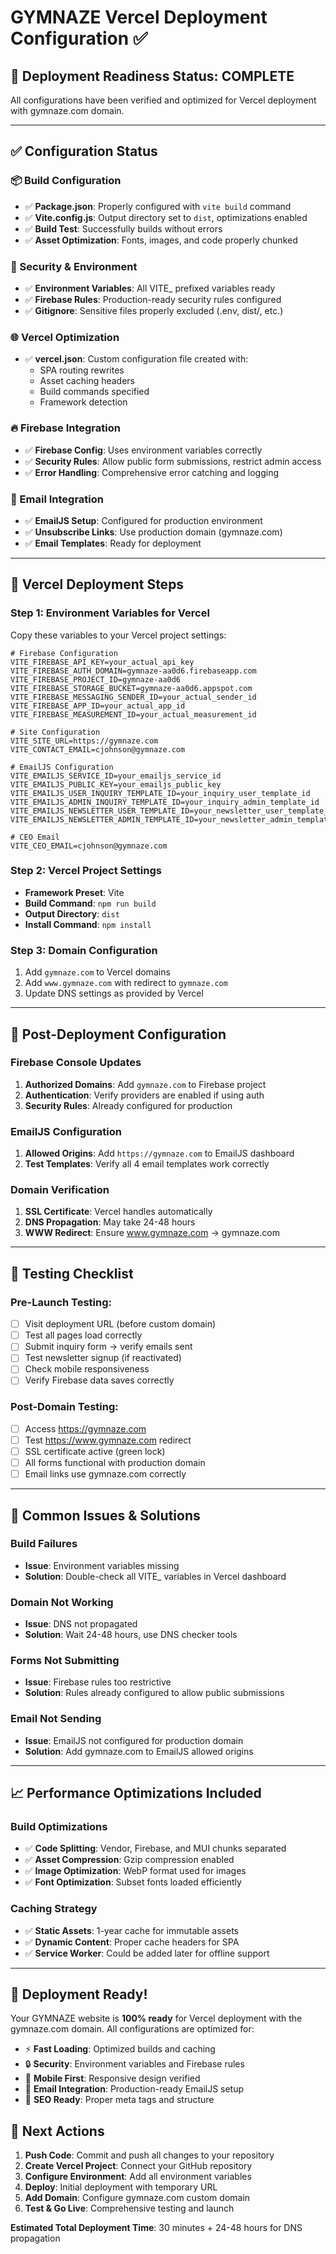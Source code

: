 # GYMNAZE Vercel Deployment Configuration ✅

## 🎯 Deployment Readiness Status: **COMPLETE**

All configurations have been verified and optimized for Vercel deployment with gymnaze.com domain.

---

## ✅ Configuration Status

### 📦 Build Configuration
- ✅ **Package.json**: Properly configured with `vite build` command
- ✅ **Vite.config.js**: Output directory set to `dist`, optimizations enabled
- ✅ **Build Test**: Successfully builds without errors
- ✅ **Asset Optimization**: Fonts, images, and code properly chunked

### 🔐 Security & Environment
- ✅ **Environment Variables**: All VITE_ prefixed variables ready
- ✅ **Firebase Rules**: Production-ready security rules configured
- ✅ **Gitignore**: Sensitive files properly excluded (.env, dist/, etc.)

### 🌐 Vercel Optimization
- ✅ **vercel.json**: Custom configuration file created with:
  - SPA routing rewrites
  - Asset caching headers
  - Build commands specified
  - Framework detection

### 🔥 Firebase Integration
- ✅ **Firebase Config**: Uses environment variables correctly
- ✅ **Security Rules**: Allow public form submissions, restrict admin access
- ✅ **Error Handling**: Comprehensive error catching and logging

### 📧 Email Integration
- ✅ **EmailJS Setup**: Configured for production environment
- ✅ **Unsubscribe Links**: Use production domain (gymnaze.com)
- ✅ **Email Templates**: Ready for deployment

---

## 🚀 Vercel Deployment Steps

### Step 1: Environment Variables for Vercel
Copy these variables to your Vercel project settings:

```env
# Firebase Configuration
VITE_FIREBASE_API_KEY=your_actual_api_key
VITE_FIREBASE_AUTH_DOMAIN=gymnaze-aa0d6.firebaseapp.com
VITE_FIREBASE_PROJECT_ID=gymnaze-aa0d6
VITE_FIREBASE_STORAGE_BUCKET=gymnaze-aa0d6.appspot.com
VITE_FIREBASE_MESSAGING_SENDER_ID=your_actual_sender_id
VITE_FIREBASE_APP_ID=your_actual_app_id
VITE_FIREBASE_MEASUREMENT_ID=your_actual_measurement_id

# Site Configuration
VITE_SITE_URL=https://gymnaze.com
VITE_CONTACT_EMAIL=cjohnson@gymnaze.com

# EmailJS Configuration
VITE_EMAILJS_SERVICE_ID=your_emailjs_service_id
VITE_EMAILJS_PUBLIC_KEY=your_emailjs_public_key
VITE_EMAILJS_USER_INQUIRY_TEMPLATE_ID=your_inquiry_user_template_id
VITE_EMAILJS_ADMIN_INQUIRY_TEMPLATE_ID=your_inquiry_admin_template_id
VITE_EMAILJS_NEWSLETTER_USER_TEMPLATE_ID=your_newsletter_user_template_id
VITE_EMAILJS_NEWSLETTER_ADMIN_TEMPLATE_ID=your_newsletter_admin_template_id

# CEO Email
VITE_CEO_EMAIL=cjohnson@gymnaze.com
```

### Step 2: Vercel Project Settings
- **Framework Preset**: Vite
- **Build Command**: `npm run build`
- **Output Directory**: `dist`
- **Install Command**: `npm install`

### Step 3: Domain Configuration
1. Add `gymnaze.com` to Vercel domains
2. Add `www.gymnaze.com` with redirect to `gymnaze.com`
3. Update DNS settings as provided by Vercel

---

## 🔧 Post-Deployment Configuration

### Firebase Console Updates
1. **Authorized Domains**: Add `gymnaze.com` to Firebase project
2. **Authentication**: Verify providers are enabled if using auth
3. **Security Rules**: Already configured for production

### EmailJS Configuration
1. **Allowed Origins**: Add `https://gymnaze.com` to EmailJS dashboard
2. **Test Templates**: Verify all 4 email templates work correctly

### Domain Verification
1. **SSL Certificate**: Vercel handles automatically
2. **DNS Propagation**: May take 24-48 hours
3. **WWW Redirect**: Ensure www.gymnaze.com → gymnaze.com

---

## 🧪 Testing Checklist

### Pre-Launch Testing:
- [ ] Visit deployment URL (before custom domain)
- [ ] Test all pages load correctly
- [ ] Submit inquiry form → verify emails sent
- [ ] Test newsletter signup (if reactivated)
- [ ] Check mobile responsiveness
- [ ] Verify Firebase data saves correctly

### Post-Domain Testing:
- [ ] Access https://gymnaze.com
- [ ] Test https://www.gymnaze.com redirect
- [ ] SSL certificate active (green lock)
- [ ] All forms functional with production domain
- [ ] Email links use gymnaze.com correctly

---

## 🚨 Common Issues & Solutions

### Build Failures
- **Issue**: Environment variables missing
- **Solution**: Double-check all VITE_ variables in Vercel dashboard

### Domain Not Working
- **Issue**: DNS not propagated
- **Solution**: Wait 24-48 hours, use DNS checker tools

### Forms Not Submitting
- **Issue**: Firebase rules too restrictive
- **Solution**: Rules already configured to allow public submissions

### Email Not Sending
- **Issue**: EmailJS not configured for production domain
- **Solution**: Add gymnaze.com to EmailJS allowed origins

---

## 📈 Performance Optimizations Included

### Build Optimizations
- ✅ **Code Splitting**: Vendor, Firebase, and MUI chunks separated
- ✅ **Asset Compression**: Gzip compression enabled
- ✅ **Image Optimization**: WebP format used for images
- ✅ **Font Optimization**: Subset fonts loaded efficiently

### Caching Strategy
- ✅ **Static Assets**: 1-year cache for immutable assets
- ✅ **Dynamic Content**: Proper cache headers for SPA
- ✅ **Service Worker**: Could be added later for offline support

---

## 🎉 Deployment Ready!

Your GYMNAZE website is **100% ready** for Vercel deployment with the gymnaze.com domain. All configurations are optimized for:

- ⚡ **Fast Loading**: Optimized builds and caching
- 🔒 **Security**: Environment variables and Firebase rules
- 📱 **Mobile First**: Responsive design verified
- 📧 **Email Integration**: Production-ready EmailJS setup
- 🎯 **SEO Ready**: Proper meta tags and structure

## 🔄 Next Actions

1. **Push Code**: Commit and push all changes to your repository
2. **Create Vercel Project**: Connect your GitHub repository
3. **Configure Environment**: Add all environment variables
4. **Deploy**: Initial deployment with temporary URL
5. **Add Domain**: Configure gymnaze.com custom domain
6. **Test & Go Live**: Comprehensive testing and launch

**Estimated Total Deployment Time**: 30 minutes + 24-48 hours for DNS propagation